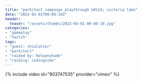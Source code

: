 ```yaml
---
title: "parkitect campaign playthrough &#124; victoria lake"
date: "2023-03-01T00:08:10Z"
header:
  teaser: "/assets/thumbs/2023-03-01-00-08-10.jpg"
categories:
- "gameplay"
- "twitch"
tags:
- "guest: shialatier"
- "parkitect"
- "raided by: Kelwynshade"
- "raiding: codingvibe"
---
```

{% include video id="803747535" provider="vimeo" %}
